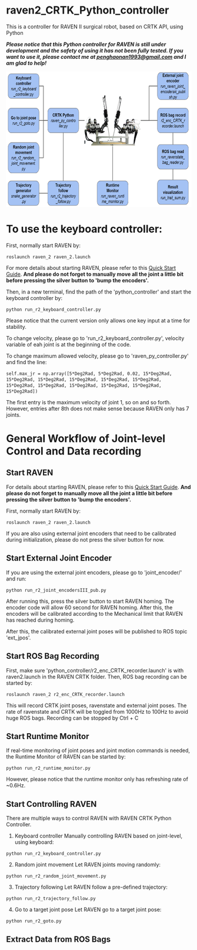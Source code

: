 # raven2_CRTK_Python_controller
This is a controller for RAVEN II surgical robot, based on CRTK API, using Python

***Please notice that this Python controller for RAVEN is still under development and the safety of using it has not been fully tested. If you want to use it, please contact me at penghaonan1993@gmail.com and I am glad to help!***

<p align="center">
  <img src="https://github.com/HaonanPeng/raven2_CRTK_Python_controller/blob/main/fig/sum_raven_crtk_py.png" width="750" height="369">
</p>

# To use the keyboard controller:
First, normally start RAVEN by:

```
roslaunch raven_2 raven_2.launch
```

For more details about starting RAVEN, please refer to this [Quick Start Guide](https://github.com/HaonanPeng/raven2_CRTK_Python_controller/blob/main/doc/UW-BRL%20RAVEN%20Quick-Start%20Guide%20-%20Google%20Docs.pdf). **And please do not forget to manually move all the joint a little bit before pressing the silver button to 'bump the encoders'.**


Then, in a new terminal, find the path of the 'python_controller' and start the keyboard controller by:

```
python run_r2_keyboard_controller.py
```

Please notice that the current version only allows one key input at a time for stability.

To change velocity, please go to 'run_r2_keyboard_controller.py', velocity variable of eah joint is at the beginning of the code.

To change maximum allowed velocity, please go to 'raven_py_controller.py' and find the line:

```
self.max_jr = np.array([5*Deg2Rad, 5*Deg2Rad, 0.02, 15*Deg2Rad, 15*Deg2Rad, 15*Deg2Rad, 15*Deg2Rad, 15*Deg2Rad, 15*Deg2Rad, 15*Deg2Rad, 15*Deg2Rad, 15*Deg2Rad, 15*Deg2Rad, 15*Deg2Rad, 15*Deg2Rad])
```

The first entry is the maximum velocity of joint 1, so on and so forth. However, entries after 8th does not make sense because RAVEN only has 7 joints.

# General Workflow of Joint-level Control and Data recording
## Start RAVEN
For details about starting RAVEN, please refer to this [Quick Start Guide](https://github.com/HaonanPeng/raven2_CRTK_Python_controller/blob/main/doc/UW-BRL%20RAVEN%20Quick-Start%20Guide%20-%20Google%20Docs.pdf). **And please do not forget to manually move all the joint a little bit before pressing the silver button to 'bump the encoders'.**

First, normally start RAVEN by:
```
roslaunch raven_2 raven_2.launch
```

If you are also using external joint encoders that need to be calibrated during initialization, please do not press the silver button for now.

## Start External Joint Encoder
If you are using the external joint encoders, please go to 'joint_encoder/'  and run:
```
python run_r2_joint_encodersIII_pub.py
```
After running this, press the silver button to start RAVEN homing. The encoder code will allow 60 second for RAVEN homing. After this, the encoders will be calibrated according to the Mechanical limit that RAVEN has reached during homing.

After this, the calibrated external joint poses will be published to ROS topic 'ext_jpos'.

## Start ROS Bag Recording
First, make sure 'python_controller/r2_enc_CRTK_recorder.launch' is with raven2.launch in the RAVEN CRTK folder. Then, ROS bag recording can be started by:
```
roslaunch raven_2 r2_enc_CRTK_recorder.launch
```
This will record CRTK joint poses, ravenstate and external joint poses. The rate of ravenstate and CRTK will be toggled from 1000Hz to 100Hz to avoid huge ROS bags. Recording can be stopped by Ctrl + C

## Start Runtime Monitor
If real-time monitoring of joint poses and joint motion commands is needed, the Runtime Monitor of RAVEN can be started by:
```
python run_r2_runtime_monitor.py
```
However, please notice that the runtime monitor only has refreshing rate of ~0.6Hz. 

## Start Controlling RAVEN
There are multiple ways to control RAVEN with RAVEN CRTK Python Controller.

1) Keyboard controller
Manually controlling RAVEN based on joint-level, using keyboard:
```
python run_r2_keyboard_controller.py
```

2) Random joint movement
Let RAVEN joints moving randomly:
```
python run_r2_random_joint_movement.py
```

3) Trajectory following
Let RAVEN follow a pre-defined trajectory:
```
python run_r2_trajectory_follow.py
```

4) Go to a target joint pose
Let RAVEN go to a target joint pose:
```
python run_r2_goto.py
```
## Extract Data from ROS Bags


